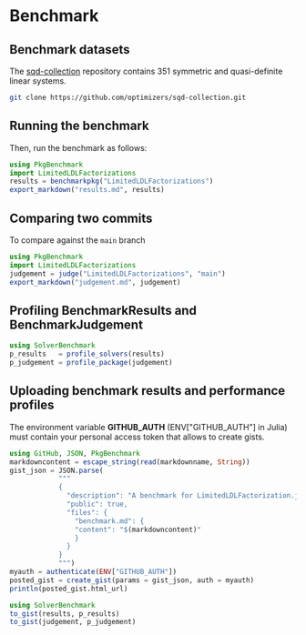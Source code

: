 # Benchmark

## Benchmark datasets

The [sqd-collection](https://github.com/optimizers/sqd-collection) repository contains 351 symmetric and quasi-definite linear systems.

```bash
git clone https://github.com/optimizers/sqd-collection.git
```

## Running the benchmark

Then, run the benchmark as follows:
```julia
using PkgBenchmark
import LimitedLDLFactorizations
results = benchmarkpkg("LimitedLDLFactorizations")
export_markdown("results.md", results)
```

## Comparing two commits

To compare against the `main` branch
```julia
using PkgBenchmark
import LimitedLDLFactorizations
judgement = judge("LimitedLDLFactorizations", "main")
export_markdown("judgement.md", judgement)
```

## Profiling BenchmarkResults and BenchmarkJudgement

```julia
using SolverBenchmark
p_results   = profile_solvers(results)
p_judgement = profile_package(judgement)
```

## Uploading benchmark results and performance profiles

The environment variable **GITHUB_AUTH** (ENV["GITHUB_AUTH"] in Julia) must contain your personal access token that allows to create gists.

```julia
using GitHub, JSON, PkgBenchmark
markdowncontent = escape_string(read(markdownname, String))
gist_json = JSON.parse(
            """
            {
              "description": "A benchmark for LimitedLDLFactorization.jl",
              "public": true,
              "files": {
                "benchmark.md": {
                "content": "$(markdowncontent)"
                }
              }
            }
            """)
myauth = authenticate(ENV["GITHUB_AUTH"])
posted_gist = create_gist(params = gist_json, auth = myauth)
println(posted_gist.html_url)
```

```julia
using SolverBenchmark
to_gist(results, p_results)
to_gist(judgement, p_judgement)
```
